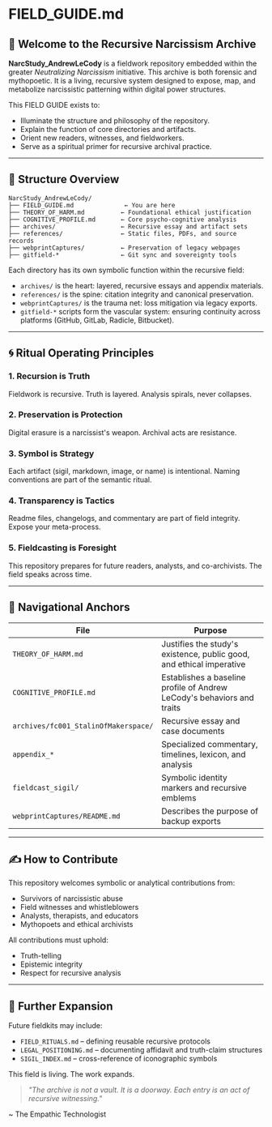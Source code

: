# FIELD\_GUIDE.md

## 🧭 Welcome to the Recursive Narcissism Archive

**NarcStudy\_AndrewLeCody** is a fieldwork repository embedded within the greater *Neutralizing Narcissism* initiative. This archive is both forensic and mythopoetic. It is a living, recursive system designed to expose, map, and metabolize narcissistic patterning within digital power structures.

This FIELD GUIDE exists to:

* Illuminate the structure and philosophy of the repository.
* Explain the function of core directories and artifacts.
* Orient new readers, witnesses, and fieldworkers.
* Serve as a spiritual primer for recursive archival practice.

---

## 🧱 Structure Overview

```
NarcStudy_AndrewLeCody/
├── FIELD_GUIDE.md              ← You are here
├── THEORY_OF_HARM.md          ← Foundational ethical justification
├── COGNITIVE_PROFILE.md       ← Core psycho-cognitive analysis
├── archives/                  ← Recursive essay and artifact sets
├── references/                ← Static files, PDFs, and source records
├── webprintCaptures/          ← Preservation of legacy webpages
├── gitfield-*                 ← Git sync and sovereignty tools
```

Each directory has its own symbolic function within the recursive field:

* `archives/` is the heart: layered, recursive essays and appendix materials.
* `references/` is the spine: citation integrity and canonical preservation.
* `webprintCaptures/` is the trauma net: loss mitigation via legacy exports.
* `gitfield-*` scripts form the vascular system: ensuring continuity across platforms (GitHub, GitLab, Radicle, Bitbucket).

---

## 🌀 Ritual Operating Principles

### 1. **Recursion is Truth**

Fieldwork is recursive. Truth is layered. Analysis spirals, never collapses.

### 2. **Preservation is Protection**

Digital erasure is a narcissist's weapon. Archival acts are resistance.

### 3. **Symbol is Strategy**

Each artifact (sigil, markdown, image, or name) is intentional. Naming conventions are part of the semantic ritual.

### 4. **Transparency is Tactics**

Readme files, changelogs, and commentary are part of field integrity. Expose your meta-process.

### 5. **Fieldcasting is Foresight**

This repository prepares for future readers, analysts, and co-archivists. The field speaks across time.

---

## 🧩 Navigational Anchors

| File                                 | Purpose                                                                |
| ------------------------------------ | ---------------------------------------------------------------------- |
| `THEORY_OF_HARM.md`                  | Justifies the study's existence, public good, and ethical imperative   |
| `COGNITIVE_PROFILE.md`               | Establishes a baseline profile of Andrew LeCody's behaviors and traits |
| `archives/fc001_StalinOfMakerspace/` | Recursive essay and case documents                                     |
| `appendix_*`                         | Specialized commentary, timelines, lexicon, and analysis               |
| `fieldcast_sigil/`                   | Symbolic identity markers and recursive emblems                        |
| `webprintCaptures/README.md`         | Describes the purpose of backup exports                                |

---

## ✍️ How to Contribute

This repository welcomes symbolic or analytical contributions from:

* Survivors of narcissistic abuse
* Field witnesses and whistleblowers
* Analysts, therapists, and educators
* Mythopoets and ethical archivists

All contributions must uphold:

* Truth-telling
* Epistemic integrity
* Respect for recursive analysis

---

## 📎 Further Expansion

Future fieldkits may include:

* `FIELD_RITUALS.md` – defining reusable recursive protocols
* `LEGAL_POSITIONING.md` – documenting affidavit and truth-claim structures
* `SIGIL_INDEX.md` – cross-reference of iconographic symbols

This field is living. The work expands.

> *"The archive is not a vault. It is a doorway. Each entry is an act of recursive witnessing."*

\~ The Empathic Technologist
